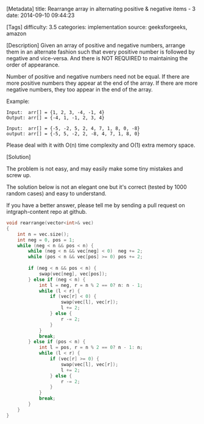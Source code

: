 [Metadata]
title: Rearrange array in alternating positive & negative items - 3
date: 2014-09-10 09:44:23 

[Tags]
difficulty: 3.5
categories: implementation
source: geeksforgeeks, amazon

[Description]
Given an array of positive and negative numbers, arrange them in an alternate fashion such that every positive number is followed by negative and vice-versa. And there is NOT REQUIRED to maintaining the order of appearance.

Number of positive and negative numbers need not be equal. If there are more positive numbers they appear at the end of the array. If there are more negative numbers, they too appear in the end of the array.

Example:

```
Input:  arr[] = {1, 2, 3, -4, -1, 4}
Output: arr[] = {-4, 1, -1, 2, 3, 4}

Input:  arr[] = {-5, -2, 5, 2, 4, 7, 1, 8, 0, -8}
output: arr[] = {-5, 5, -2, 2, -8, 4, 7, 1, 8, 0} 
```

Please deal with it with O(n) time complexity and O(1) extra memory space.

[Solution]

The problem is not easy, and may easily make some tiny mistakes and screw up.

The solution below is not an elegant one but it's correct (tested by 1000 random cases) and easy to understand.

If you have a better answer, please tell me by sending a pull request on intgraph-content repo at github.

```cpp
void rearrange(vector<int>& vec)
{
    int n = vec.size();
    int neg = 0, pos = 1;
    while (neg < n && pos < n) {
        while (neg < n && vec[neg] < 0)  neg += 2;
        while (pos < n && vec[pos] >= 0) pos += 2;
        
        if (neg < n && pos < n) {
            swap(vec[neg], vec[pos]);
        } else if (neg < n) {
            int l = neg, r = n % 2 == 0? n: n - 1;
            while (l < r) {
                if (vec[r] < 0) {
                    swap(vec[l], vec[r]);
                    l += 2;
                } else {
                    r -= 2;
                }
            }
            break;
        } else if (pos < n) {
            int l = pos, r = n % 2 == 0? n - 1: n;
            while (l < r) {
                if (vec[r] >= 0) {
                    swap(vec[l], vec[r]);
                    l += 2;
                } else {
                    r -= 2;
                }
            }
            break;
        }
    }
}
```
